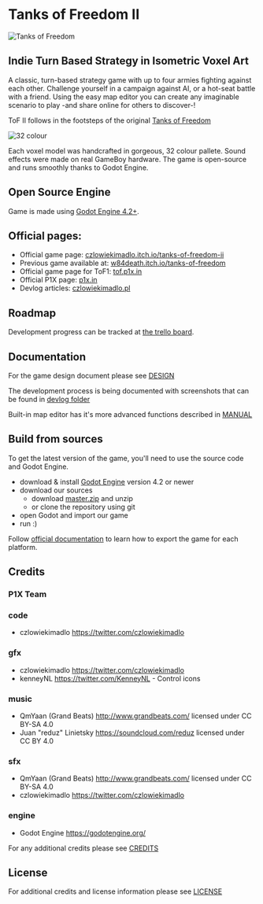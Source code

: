 # Tanks of Freedom II

![Tanks of Freedom](https://i.imgur.com/o2BNedS.png)

## Indie Turn Based Strategy in Isometric Voxel Art

A classic, turn-based strategy game with up to four armies fighting against each other. Challenge yourself in a campaign against AI, or a hot-seat battle with a friend. Using the easy map editor you can create any imaginable scenario to play -and share online for others to discover-!

ToF II follows in the footsteps of the original [Tanks of Freedom](https://github.com/w84death/Tanks-of-Freedom)

![32 colour](https://i.imgur.com/Oe6y4SO.jpg)

Each voxel model was handcrafted in gorgeous, 32 colour pallete. Sound effects were made on real GameBoy hardware. The game is open-source and runs smoothly thanks to Godot Engine.

## Open Source Engine
Game is made using [Godot Engine 4.2+](https://godotengine.org).

## Official pages:
- Official game page: [czlowiekimadlo.itch.io/tanks-of-freedom-ii](https://czlowiekimadlo.itch.io/tanks-of-freedom-ii)
- Previous game available at: [w84death.itch.io/tanks-of-freedom](https://w84death.itch.io/tanks-of-freedom)
- Official game page for ToF1: [tof.p1x.in](https://tof.p1x.in)
- Official P1X page: [p1x.in](https://p1x.in)
- Devlog articles: [czlowiekimadlo.pl](https://czlowiekimadlo.pl/blog)

## Roadmap

Development progress can be tracked at [the trello board](https://trello.com/b/RQOwyCwm/tanks-of-freedom-3-d).

## Documentation

For the game design document please see [DESIGN](docs/DESIGN.md)

The development process is being documented with screenshots that can be found in [devlog folder](docs/devlog)

Built-in map editor has it's more advanced functions described in [MANUAL](docs/MANUAL.md)

## Build from sources
To get the latest version of the game, you'll need to use the source code and Godot Engine.

- download & install [Godot Engine](https://godotengine.org/download) version 4.2 or newer
- download our sources
  - download [master.zip](https://github.com/P1X-in/Tanks-of-Freedom-3-D/archive/refs/heads/master.zip) and unzip
  - or clone the repository using git
- open Godot and import our game
- run :)

Follow [official documentation](https://docs.godotengine.org/en/stable/getting_started/workflow/export/exporting_projects.html) to learn how to export the game for each platform.

## Credits

### P1X Team
###  code
   - czlowiekimadlo https://twitter.com/czlowiekimadlo

### gfx
   - czlowiekimadlo https://twitter.com/czlowiekimadlo
   - kenneyNL https://twitter.com/KenneyNL - Control icons

### music
   - QmYaan (Grand Beats) http://www.grandbeats.com/ licensed under CC BY-SA 4.0
   - Juan "reduz" Linietsky https://soundcloud.com/reduz licensed under CC BY 4.0

### sfx
   - QmYaan (Grand Beats) http://www.grandbeats.com/ licensed under CC BY-SA 4.0
   - czlowiekimadlo https://twitter.com/czlowiekimadlo

### engine
   - Godot Engine https://godotengine.org/

For any additional credits please see [CREDITS](docs/CREDITS.md)

## License

For additional credits and license information please see [LICENSE](LICENSE.md)
